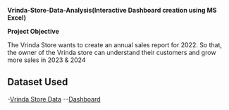 **Vrinda-Store-Data-Analysis(Interactive Dashboard creation using MS Excel)**

**Project Objective**

The Vrinda Store wants to create an annual sales report for 2022. So that, the owner of the Vrinda
store can understand their customers and grow more sales in 2023 & 2024

## Dataset Used
-<a href="https://github.com/shivanipati/Data-Analysis--Dashboard/blob/main/practice.xlsx">Vrinda Store Data</a>
--<a href="https://github.com/shivanipati/Data-Analysis--Dashboard/blob/main/Screenshot%202024-09-29%20152916.png">Dashboard</a>

